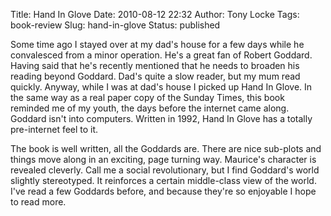 Title: Hand In Glove
Date: 2010-08-12 22:32
Author: Tony Locke
Tags: book-review
Slug: hand-in-glove
Status: published

Some time ago I stayed over at my dad's house for a few days while he convalesced from a minor operation. He's a great fan of Robert Goddard. Having said that he's recently mentioned that he needs to broaden his reading beyond Goddard. Dad's quite a slow reader, but my mum read quickly. Anyway, while I was at dad's house I picked up Hand In Glove. In the same way as a real paper copy of the Sunday Times, this book reminded me of my youth, the days before the internet came along. Goddard isn't into computers. Written in 1992, Hand In Glove has a totally pre-internet feel to it.

The book is well written, all the Goddards are. There are nice sub-plots and things move along in an exciting, page turning way. Maurice's character is revealed cleverly. Call me a social revolutionary, but I find Goddard's world slightly stereotyped. It reinforces a certain middle-class view of the world. I've read a few Goddards before, and because they're so enjoyable I hope to read more.
